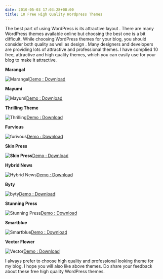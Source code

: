 ```yaml
---
date: 2010-05-03 17:03:28+00:00
title: 10 Free High Quality Wordpress Themes
---
```


The best part of using WordPress is its attractive layout . There are many WordPress themes available online but choosing the best one is a bit difficult. While choosing WordPress themes for your blog, you should consider both quality as well as design . Many designers and developers  are providing lots of attractive and professional themes. I have complied 10 free, attractive and high quality themes, which you can easily use for your blog to make it attractive.

**Marangal**

![Marangal](https://rtcamp.com/wp-content/uploads/2010/05/Marangal.jpg)[Demo : Download](http://www.paddsolutions.com/wordpress-theme-marangal/)

**Mayumi**

![Mayumi](https://rtcamp.com/wp-content/uploads/2010/05/Mayumi.jpg)[Demo : Download](http://www.paddsolutions.com/wordpress-theme-mayumi/)

**Thrilling Theme**

![Thrilling](https://rtcamp.com/wp-content/uploads/2010/05/Thrilling.jpg)[Demo : Download](http://www.thrillingheroics.com/thrillingtheme)

**Furvious**

![furivous](https://rtcamp.com/wp-content/uploads/2010/05/furivous.jpg)[Demo : Download](http://www.kreativethemes.com/furvious/)

**Skin Press**

**![Skin Press](https://rtcamp.com/wp-content/uploads/2010/05/SkinPress.jpg)**[Demo : Download](http://www.skinpress.com/treehouse/)

**Hybrid News**

![Hybrid News](https://rtcamp.com/wp-content/uploads/2010/05/HybridNews.jpg)[Demo : Download](http://themehybrid.com/themes/hybrid-news)

**Byty**

![byty](https://rtcamp.com/wp-content/uploads/2010/05/byty.jpg)[Demo : Download](http://www.cozmoslabs.com/2008/10/25/byty-free-child-theme-built-thematic/)

**Stunning Press**

![Stunning Press](https://rtcamp.com/wp-content/uploads/2010/05/StunningPress.jpg)[Demo : Download](http://newwpthemes.com/wordpress-theme/stunning-press/)

**Smartblue**

![Smartblue](https://rtcamp.com/wp-content/uploads/2010/05/Smartblue.jpg)[Demo : Download](http://newwpthemes.com/wordpress-theme/smart-blue/)

**Vector Flower**

![Vector](https://rtcamp.com/wp-content/uploads/2010/05/Vector.jpg)[Demo : Download](http://www.ezwpthemes.com/templates/vector-flower.html)

I always prefer to choose high quality and professional looking theme for my blog. I hope you will also like above themes. Do share your feedback about these free high quality WordPress themes.
